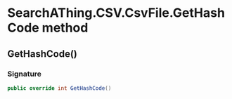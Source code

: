 # SearchAThing.CSV.CsvFile<T>.GetHashCode method
## GetHashCode()
### Signature
```csharp
public override int GetHashCode()
```
